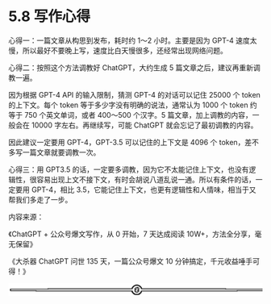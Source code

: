 # 5.8 写作心得

心得一：一篇文章从构思到发布，耗时约 1～2 小时。主要是因为 GPT-4 速度太慢，所以最好不要晚上写，速度比白天慢很多，还经常出现网络问题。

心得二：按照这个方法调教好 ChatGPT，大约生成 5 篇文章之后，建议再重新调教一遍。

因为根据 GPT-4 API 的输入限制，猜测 GPT-4 的对话可以记住 25000 个 token 的上下文。每个 token 等于多少字没有明确的说法，通常认为 1000 个 token 约等于 750 个英文单词，或者 400～500 个汉字。5 篇文章，加上调教的内容，一般会在 10000 字左右。再继续写，可能 ChatGPT 就会忘记了最初调教的内容。

因此建议一定要用 GPT-4，GPT-3.5 可以记住的上下文是 4096 个 token，差不多写一篇文章就要调教一次。

心得三：用 GPT3.5 的话，一定要多调教，因为它不太能记住上下文，也没有逻辑性，很容易出现上文不接下文，有时会胡说八道乱说一通。所以有条件的话，一定要用 GPT-4，相比 3.5，它能记住上下文，也更有逻辑性和人情味，相当于又帮我们多走了一步。

内容来源：

《ChatGPT + 公众号爆文写作，从 0 开始，7 天达成阅读 10W+，方法全分享，毫无保留》

《大杀器 ChatGPT 问世 135 天，一篇公众号爆文 10 分钟搞定，千元收益唾手可得！》

![](img/8b0e87a2ce7d8ff1721b0a38153bb153.png)
